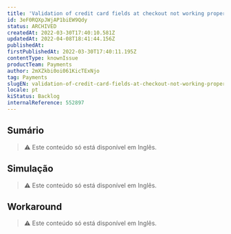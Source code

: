 ```yaml
---
title: 'Validation of credit card fields at checkout not working properly'
id: 3eF0RQXpJWjAP1biEW9Qdy
status: ARCHIVED
createdAt: 2022-03-30T17:40:10.581Z
updatedAt: 2022-04-08T18:41:44.156Z
publishedAt: 
firstPublishedAt: 2022-03-30T17:40:11.195Z
contentType: knownIssue
productTeam: Payments
author: 2mXZkbi0oi061KicTExNjo
tag: Payments
slugEN: validation-of-credit-card-fields-at-checkout-not-working-properly
locale: pt
kiStatus: Backlog
internalReference: 552897
---
```


## Sumário

>⚠️ Este conteúdo só está disponível em Inglês.

## Simulação

>⚠️ Este conteúdo só está disponível em Inglês.

## Workaround

>⚠️ Este conteúdo só está disponível em Inglês.

